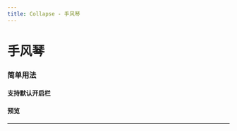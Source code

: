 ```yaml
---
title: Collapse - 手风琴
---
```


# 手风琴

### 简单用法

#### 支持默认开启栏

#### 预览

<hr><br>
<ClientOnly>
  <collapse-demo></collapse-demo>
</ClientOnly>
